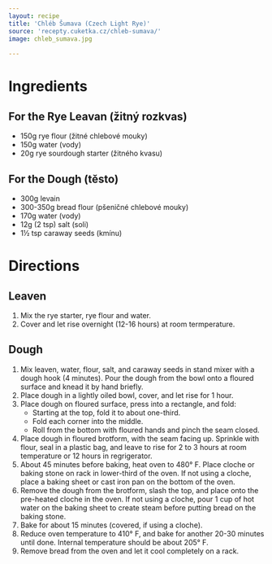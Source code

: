 ```yaml
---
layout: recipe
title: 'Chléb Šumava (Czech Light Rye)'
source: 'recepty.cuketka.cz/chleb-sumava/'
image: chleb_sumava.jpg
    
---
```


# Ingredients 

## For the Rye Leavan (žitný rozkvas)

- 150g rye flour (žitné chlebové mouky)
- 150g water (vody)
- 20g rye sourdough starter (žitného kvasu)

## For the Dough (těsto)

- 300g levain
- 300-350g bread flour (pšeničné chlebové mouky)
- 170g water (vody)
- 12g (2 tsp) salt (soli)
- 1½ tsp caraway seeds (kmínu)

# Directions

## Leaven 

1. Mix the rye starter, rye flour and water. 
2. Cover and let rise overnight (12-16 hours) at room termperature. 

## Dough 

1. Mix leaven, water, flour, salt, and caraway seeds in stand mixer with a dough hook (4 minutes). Pour the dough from the bowl onto a floured surface and knead it by hand briefly. 
2. Place dough in a lightly oiled bowl, cover, and let rise for 1 hour.
3. Place dough on floured surface, press into a rectangle, and fold: 
	- Starting at the top, fold it to about one-third. 
	- Fold each corner into the middle. 
	- Roll from the bottom with floured hands and pinch the seam closed. 
4. Place dough in floured brotform, with the seam facing up. Sprinkle with flour, seal in a plastic bag, and leave to rise for 2 to 3 hours at room temperature or 12 hours in regrigerator.
5. About 45 minutes before baking, heat oven to 480° F. Place cloche or baking stone on rack in lower-third of the oven. If not using a cloche, place a baking sheet or cast iron pan on the bottom of the oven. 
6. Remove the dough from the brotform, slash the top, and place onto the pre-heated cloche in the oven. If not using a cloche, pour 1 cup of hot water on the baking sheet to create steam before putting bread on the baking stone.
7. Bake for about 15 minutes (covered, if using a cloche). 
8. Reduce oven temperature to 410° F, and bake for another 20-30 minutes until done. Internal temperature should be about 205° F.
9. Remove bread from the oven and let it cool completely on a rack. 
